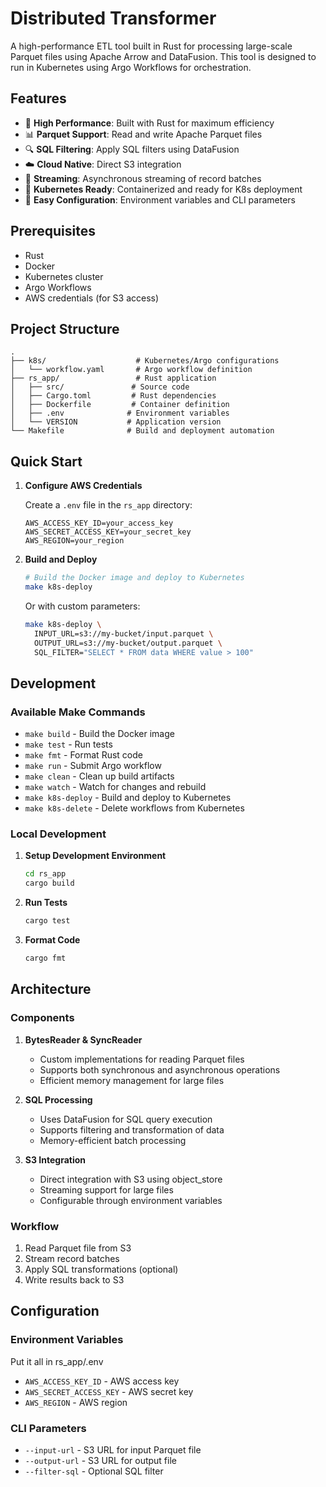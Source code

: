 # Distributed Transformer

A high-performance ETL tool built in Rust for processing large-scale Parquet files using Apache Arrow and DataFusion. This tool is designed to run in Kubernetes using Argo Workflows for orchestration.

## Features

- 🚀 **High Performance**: Built with Rust for maximum efficiency
- 📊 **Parquet Support**: Read and write Apache Parquet files
- 🔍 **SQL Filtering**: Apply SQL filters using DataFusion
- ☁️ **Cloud Native**: Direct S3 integration
- 🔄 **Streaming**: Asynchronous streaming of record batches
- 🎯 **Kubernetes Ready**: Containerized and ready for K8s deployment
- 🔧 **Easy Configuration**: Environment variables and CLI parameters

## Prerequisites

- Rust
- Docker
- Kubernetes cluster
- Argo Workflows
- AWS credentials (for S3 access)

## Project Structure

```
.
├── k8s/                    # Kubernetes/Argo configurations
│   └── workflow.yaml       # Argo workflow definition
├── rs_app/                 # Rust application
│   ├── src/               # Source code
│   ├── Cargo.toml         # Rust dependencies
│   ├── Dockerfile         # Container definition
│   ├── .env              # Environment variables
│   └── VERSION           # Application version
└── Makefile              # Build and deployment automation
```

## Quick Start

1. **Configure AWS Credentials**

   Create a `.env` file in the `rs_app` directory:
   ```env
   AWS_ACCESS_KEY_ID=your_access_key
   AWS_SECRET_ACCESS_KEY=your_secret_key
   AWS_REGION=your_region
   ```

2. **Build and Deploy**

   ```bash
   # Build the Docker image and deploy to Kubernetes
   make k8s-deploy
   ```

   Or with custom parameters:
   ```bash
   make k8s-deploy \
     INPUT_URL=s3://my-bucket/input.parquet \
     OUTPUT_URL=s3://my-bucket/output.parquet \
     SQL_FILTER="SELECT * FROM data WHERE value > 100"
   ```

## Development

### Available Make Commands

- `make build` - Build the Docker image
- `make test` - Run tests
- `make fmt` - Format Rust code
- `make run` - Submit Argo workflow
- `make clean` - Clean up build artifacts
- `make watch` - Watch for changes and rebuild
- `make k8s-deploy` - Build and deploy to Kubernetes
- `make k8s-delete` - Delete workflows from Kubernetes

### Local Development

1. **Setup Development Environment**
   ```bash
   cd rs_app
   cargo build
   ```

2. **Run Tests**
   ```bash
   cargo test
   ```

3. **Format Code**
   ```bash
   cargo fmt
   ```

## Architecture

### Components

1. **BytesReader & SyncReader**
   - Custom implementations for reading Parquet files
   - Supports both synchronous and asynchronous operations
   - Efficient memory management for large files

2. **SQL Processing**
   - Uses DataFusion for SQL query execution
   - Supports filtering and transformation of data
   - Memory-efficient batch processing

3. **S3 Integration**
   - Direct integration with S3 using object_store
   - Streaming support for large files
   - Configurable through environment variables

### Workflow

1. Read Parquet file from S3
2. Stream record batches
3. Apply SQL transformations (optional)
4. Write results back to S3

## Configuration

### Environment Variables

Put it all in rs_app/.env

- `AWS_ACCESS_KEY_ID` - AWS access key
- `AWS_SECRET_ACCESS_KEY` - AWS secret key
- `AWS_REGION` - AWS region

### CLI Parameters

- `--input-url` - S3 URL for input Parquet file
- `--output-url` - S3 URL for output file
- `--filter-sql` - Optional SQL filter